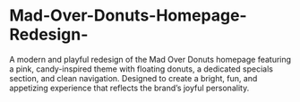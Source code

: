 # Mad-Over-Donuts-Homepage-Redesign-
A modern and playful redesign of the Mad Over Donuts homepage featuring a pink, candy-inspired theme with floating donuts, a dedicated specials section, and clean navigation. Designed to create a bright, fun, and appetizing experience that reflects the brand’s joyful personality.
